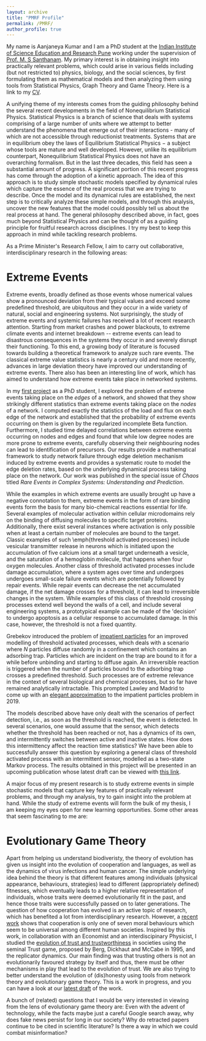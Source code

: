 ```yaml
---
layout: archive
title: "PMRF Profile"
permalink: /PMRF/
author_profile: true
---
```


My name is Aanjaneya Kumar and I am a PhD student at the [Indian Institute of Science Education and Research Pune](http://www.iiserpune.ac.in/) working under the supervision of [Prof. M. S Santhanam](http://www.iiserpune.ac.in/~santh/). My primary interest is in obtaining insight into practically relevant problems, which could arise in various fields including (but not restricted to) physics, biology, and the social sciences, by first formulating them as mathematical models and then analyzing them using tools from Statistical Physics, Graph Theory and Game Theory. Here is a link to my [CV](https://drive.google.com/file/d/1NmDan2AIuPYDvGjsz_qBM_EWmpGll8Pb/view?usp=sharing).

A unifying theme of my interests comes from the guiding philosophy behind the several recent developments in the field of Nonequilibrium Statistical Physics. Statistical Physics is a branch of science that deals with systems comprising of a large number of units where we attempt to better understand the phenomena that emerge out of their interactions - many of which are not accessible through reductionist treatments. Systems that are in equilibrium obey the laws of Equilibrium Statistical Physics − a subject whose tools are mature and well developed. However, unlike its equilibrium counterpart, Nonequilibrium Statistical Physics does not have an overarching formalism. But in the last three decades, this field has seen a substantial amount of progress. A significant portion of this recent progress has come through the adoption of a kinetic approach. The idea of this approach is to study simple stochastic models specified by dynamical rules which capture the essence of the real process that we are trying to describe. Once the model and its dynamical rules are established, the next step is to critically analyze these simple models, and through this analysis, uncover the new features that the model could possibly tell us about the real process at hand.
The general philosophy described above, in fact, goes much beyond Statistical Physics and can be thought of as a guiding principle for fruitful research across disciplines. I try my best to keep this approach in mind while tackling research problems. 

As a Prime Minister's Research Fellow, I aim to carry out collaborative, interdisciplinary research in the following areas:


# Extreme Events

Extreme events, broadly defined as those events whose numerical values show a pronounced deviation from their typical values and exceed some predefined threshold, are ubiquitous and they occur in a wide variety of natural, social and engineering systems. Not surprisingly, the study of extreme events and systemic failures has received a lot of recent research attention. Starting from market crashes and power blackouts, to extreme climate events and internet breakdown -- extreme events can lead to disastrous consequences in the systems they occur in and severely disrupt their functioning. To this end, a growing body of literature is focused towards building a theoretical framework to analyze such rare events. The classical extreme value statistics is nearly a century old and more recently, advances in large deviation theory have improved our understanding of extreme events. There also has been an interesting line of work, which has aimed to understand how extreme events take place in networked systems. 

In my [first project](https://aip.scitation.org/doi/10.1063/1.5139018) as a PhD student, I explored the problem of extreme events taking place on the *edges* of a network, and showed that they show strikingly different statistics than extreme events taking place on the *nodes* of a network. I computed exactly the statistics of the load and flux on each edge of the network and established that the probability of extreme events occurring on them is given by the regularized incomplete Beta function. Furthermore, I studied time delayed correlations between extreme events occurring on nodes and edges and found that while low degree nodes are more prone to extreme events, carefully observing their neighbouring nodes can lead to identification of precursors. Our results provide a mathematical framework to study network failure through edge deletion mechanism induced by extreme events and provides a systematic route to model the edge deletion rates, based on the underlying dynamical process taking place on the network. Our work was published in the special issue of *Chaos* titled *Rare Events in Complex Systems: Understanding and Prediction*.

While the examples in which extreme events are usually brought up have a negative connotation to them, extreme events in the form of rare binding events form the basis for many bio-chemical reactions essential for life. Several examples of molecular activation within cellular microdomains rely on the binding of diffusing molecules to specific target proteins. Additionally, there exist several instances where activation is only possible when at least a certain number of molecules are bound to the target. Classic examples of such \emph{threshold activated processes} include vesicular transmitter release in neurons which is initiated upon the accumulation of five calcium ions at a small target underneath a vesicle, and the saturation of a hemoglobin molecule, that happens when four oxygen molecules. Another class of threshold activated processes include damage accumulation, where a system ages over time and undergoes undergoes small-scale failure events which are potentially followed by repair events. While repair events can decrease the net accumulated damage, if the net damage crosses for a threshold, it can lead to irreversible changes in the system. While examples of this class of threshold crossing processes extend well beyond the walls of a cell, and include several engineering systems, a prototypical example can be made of the 'decision' to undergo apoptosis as a cellular response to accumulated damage. In this case, however, the threshold is not a fixed quantity.  

Grebekov introduced the problem of [impatient particles](https://aip.scitation.org/doi/10.1063/1.4996395) for an improved modelling of threshold activated processes, which deals with a scenario where *N* particles diffuse randomly in a confinement which contains an adsorbing trap. Particles which are incident on the trap are bound to it for a while before unbinding and starting to diffuse again. An irreversible reaction is triggered when the number of particles bound to the adsorbing trap crosses a predefined threshold. Such processes are of extreme relevance in the context of several biological and chemical processes, but so far have remained analytically intractable. This prompted Lawley and Madrid to come up with an [elegant approximation](https://aip.scitation.org/doi/abs/10.1063/1.5098312) to the impatient particles problem in 2019. 

The models described above have only dealt with the scenarios of perfect detection, i.e., as soon as the threshold is reached, the event is detected. In several scenarios, one would assume that the sensor, which detects whether the threshold has been reached or not, has a dynamics of its own, and intermittently switches between active and inactive states. How does this intermittency affect the reaction time statistics? We have been able to successfully answer this question by exploring a general class of threshold activated process with an intermittent sensor, modelled as a two-state Markov process. The results obtained in this project will be presented in an upcoming publication whose latest draft can be viewed with [this link](https://drive.google.com/file/d/1VEH0b7q28s8VeJY0_jvRY2Fw7SkcYWHQ/view?usp=sharing).

 
A major focus of my present research is to study extreme events in simple stochastic models that capture key features of practically relevant problems, and through my analysis, try to gain insight into the problem at hand. While the study of extreme events will form the bulk of my thesis, I am keeping my eyes open for new learning opportunities. Some other areas that seem fascinating to me are:  

# Evolutionary Game Theory

Apart from helping us understand biodiveristy, the theory of evolution has given us insight into the evolution of cooperation and languages, as well as the dynamics of virus infections and human cancer. The simple underlying idea behind the theory is that different features among individuals (physical appearance, behaviours, strategies) lead to different (appropriately defined) fitnesses, which eventually leads to a higher relative representation of individuals, whose traits were deemed evolutionarily fit in the past, and hence those traits were successfully passed on to later generations. The question of how cooperation has evolved is an active topic of research, which has benefited a lot from interdisciplinary research. However, a [recent work](https://ora.ox.ac.uk/objects/uuid:8dd8d82d-3829-4857-bcf4-eebf196d11be) shows that cooperation is only one of seven moral behaviours which seem to be universal among different human societies. Inspired by this work, in collaboration with an Economist and an interdiscipinary Physicist, I studied the [evolution of trust and trustworthiness](https://royalsocietypublishing.org/doi/10.1098/rsif.2020.0491) in societies using the seminal Trust game, proposed by Berg, Dickhaut and McCabe in 1995, and the replicator dynamics. Our main finding was that trusting others is not an evolutionarily favoured strategy by itself and thus, there must be other mechanisms in play that lead to the evolution of trust. We are also trying to better understand the evolution of (dis)honesty using tools from network theory and evolutionary game theory. This is a work in progress, and you can have a look at our [latest draft](https://drive.google.com/file/d/1hDlLWgIvC4uPU8P8Y9phKgciXydEtt0l/view?usp=sharing) of the work.

A bunch of (related) questions that I would be very interested in viewing from the lens of evolutionary game theory are: Even with the advent of technology, while the facts maybe just a careful Google search away, why does fake news persist for long in our society? Why do retracted papers continue to be cited in scientific literature? Is there a way in which we could combat misinformation?










